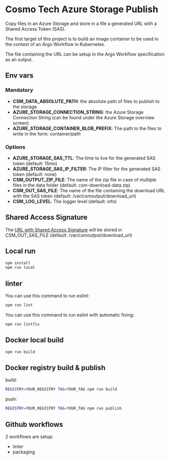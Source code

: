 # Cosmo Tech Azure Storage Publish
Copy files in an Azure Storage and store in a file a generated URL with a Shared Access Token (SAS).

The first target of this project is to build an image container to be used in the context of an Argo Workflow in Kubernetes.

The file containing the URL can be setup in the Argo Workflow specification as an output.

## Env vars
### Mandatory
- **CSM_DATA_ABSOLUTE_PATH**: the absolute path of files to publish to the storage
- **AZURE_STORAGE_CONNECTION_STRING**: the Azure Storage Connection String (can be found under the Azure Storage overview screen)
- **AZURE_STORAGE_CONTAINER_BLOB_PREFIX**: The path to the files to write in the form: container/path
### Options
- **AZURE_STORAGE_SAS_TTL**: The time to live for the generated SAS token (default: 15mn)
- **AZURE_STORAGE_SAS_IP_FILTER**: The IP filter for the generated SAS token (default: none)
- **CSM_OUTPUT_ZIP_FILE**: The name of the zip file in case of multiple files in the data folder (default: csm-download-data.zip)
- **CSM_OUT_SAS_FILE**: The name of the file containing the download URL with the SAS token (default: /var/csmoutput/download_url)
- **CSM_LOG_LEVEL**: The logger level (default: info)

## Shared Access Signature
The [URL with Shared Access Signature](https://docs.microsoft.com/en-us/azure/storage/common/storage-sas-overview) will be stored in CSM_OUT_SAS_FILE (default: /var/csmoutput/download_url)

## Local run
``` bash
npm install
npm run local
```

## linter
You can use this command to run eslint:
``` bash
npm run lint
```
You can use this command to run eslint with automatic fixing:
``` bash
npm run lintfix
```

## Docker local build
``` bash
npm run build
```

## Docker registry build & publish
build:
``` bash
REGISTRY=YOUR_REGISTRY TAG=YOUR_TAG npm run build
```
push:
``` bash
REGISTRY=YOUR_REGISTRY TAG=YOUR_TAG npm run publish
```

## Github workflows
2  workflows are setup:
* linter
* packaging
